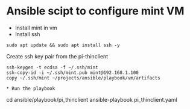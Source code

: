 # Ansible scipt to configure mint VM

* Install mint in vm
* Install ssh

```
sudo apt update && sudo apt install ssh -y
```

Create ssh key pair from the pi-thinclient

```
ssh-keygen -t ecdsa -f ~/.ssh/mint
ssh-copy-id -i ~/.ssh/mint.pub mint@192.168.1.100
copy ~/.ssh/mint ~/projects/ansible/playbook/vm/artifacts
```


```
* Run the playbook
```
cd ansible/playbook/pi_thinclient
ansible-playbook pi_thinclient.yaml
```
